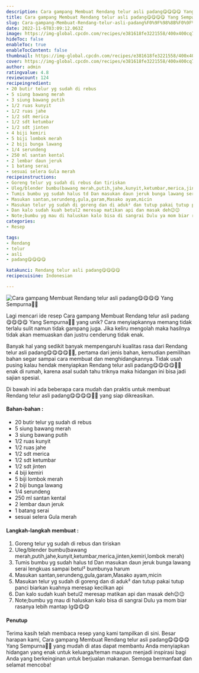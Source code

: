 ```yaml
---
description: Cara gampang Membuat Rendang telur asli padang😋😋😋😋 Yang Sempurna"
title: Cara gampang Membuat Rendang telur asli padang😋😋😋😋 Yang Sempurna
slug: Cara-gampang-Membuat-Rendang-telur-asli-padang%F0%9F%98%8B%F0%9F%98%8B%F0%9F%98%8B%F0%9F%98%8B-Yang-Sempurna
date: 2022-11-6T03:09:12.063Z
image: https://img-global.cpcdn.com/recipes/e381618fe3221558/400x400cq70/photo.jpg
hideToc: false
enableToc: true
enableTocContent: false
thumbnail: https://img-global.cpcdn.com/recipes/e381618fe3221558/400x400cq70/photo.jpg
cover: https://img-global.cpcdn.com/recipes/e381618fe3221558/400x400cq70/photo.jpg
author: admin
ratingvalue: 4.8
reviewcount: 124
recipeingredient:
- 20 butir telur yg sudah di rebus
- 5 siung bawang merah
- 3 siung bawang putih
- 1/2 ruas kunyit
- 1/2 ruas jahe
- 1/2 sdt merica
- 1/2 sdt ketumbar
- 1/2 sdt jinten
- 4 biji kemiri
- 5 biji lombok merah
- 2 biji bunga lawang
- 1/4 serundeng
- 250 ml santan kental
- 2 lembar daun jeruk
- 1 batang serai
- sesuai selera Gula merah
recipeinstructions:
- Goreng telur yg sudah di rebus dan tiriskan
- Uleg/blender bumbu(bawang merah,putih,jahe,kunyit,ketumbar,merica,jinten,kemiri,lombok merah)
- Tumis bumbu yg sudah halus td Dan masukan daun jeruk bunga lawang serai lengkuas sampai betul² bumbunya harum
- Masukan santan,serundeng,gula,garam,Masako ayam,micin
- Masukan telur yg sudah di goreng dan di aduk² dan tutup pakai tutup panci biarkan kuahnya meresap kecilkan api
- Dan kalo sudah kuah betul2 meresap matikan api dan masak deh😉😉
- Note;bumbu yg mau di haluskan kalo bisa di sangrai Dulu ya mom biar rasanya lebih mantap lg😋😋😋
categories:
- Resep

tags:
- Rendang
- telur
- asli
- padang😋😋😋😋

katakunci: Rendang telur asli padang😋😋😋😋
recipecuisine: Indonesian

---
```


![Cara gampang Membuat Rendang telur asli padang😋😋😋😋 Yang Sempurna👩‍🍳](https://img-global.cpcdn.com/recipes/e381618fe3221558/400x400cq70/photo.jpg)

Lagi mencari ide resep Cara gampang Membuat Rendang telur asli padang😋😋😋😋 Yang Sempurna👩‍🍳 yang unik? Cara menyiapkannya memang tidak terlalu sulit namun tidak gampang juga. Jika keliru mengolah maka hasilnya tidak akan memuaskan dan justru cenderung tidak enak.

Banyak hal yang sedikit banyak mempengaruhi kualitas rasa dari Rendang telur asli padang😋😋😋😋👩‍🍳, pertama dari jenis bahan, kemudian pemilihan bahan segar sampai cara membuat dan menghidangkannya. Tidak usah pusing kalau hendak menyiapkan Rendang telur asli padang😋😋😋😋👩‍🍳 enak di rumah, karena asal sudah tahu triknya maka hidangan ini bisa jadi sajian spesial.

Di bawah ini ada beberapa cara mudah dan praktis untuk membuat Rendang telur asli padang😋😋😋😋👩‍🍳 yang siap dikreasikan.

<!--inarticleads1-->

#### Bahan-bahan :

- 20 butir telur yg sudah di rebus
- 5 siung bawang merah
- 3 siung bawang putih
- 1/2 ruas kunyit
- 1/2 ruas jahe
- 1/2 sdt merica
- 1/2 sdt ketumbar
- 1/2 sdt jinten
- 4 biji kemiri
- 5 biji lombok merah
- 2 biji bunga lawang
- 1/4 serundeng
- 250 ml santan kental
- 2 lembar daun jeruk
- 1 batang serai
- sesuai selera Gula merah

<!--inarticleads2-->

#### Langkah-langkah membuat :

1. Goreng telur yg sudah di rebus dan tiriskan
1. Uleg/blender bumbu(bawang merah,putih,jahe,kunyit,ketumbar,merica,jinten,kemiri,lombok merah)
1. Tumis bumbu yg sudah halus td Dan masukan daun jeruk bunga lawang serai lengkuas sampai betul² bumbunya harum
1. Masukan santan,serundeng,gula,garam,Masako ayam,micin
1. Masukan telur yg sudah di goreng dan di aduk² dan tutup pakai tutup panci biarkan kuahnya meresap kecilkan api
1. Dan kalo sudah kuah betul2 meresap matikan api dan masak deh😉😉
1. Note;bumbu yg mau di haluskan kalo bisa di sangrai Dulu ya mom biar rasanya lebih mantap lg😋😋😋

#### Penutup

Terima kasih telah membaca resep yang kami tampilkan di sini. Besar harapan kami, Cara gampang Membuat Rendang telur asli padang😋😋😋😋 Yang Sempurna👩‍🍳 yang mudah di atas dapat membantu Anda menyiapkan hidangan yang enak untuk keluarga/teman maupun menjadi inspirasi bagi Anda yang berkeinginan untuk berjualan makanan. Semoga bermanfaat dan selamat mencoba!